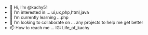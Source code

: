 - 👋 Hi, I’m @kachy51
- 👀 I’m interested in ... ui,ux,php,html,java
- 🌱 I’m currently learning ...php
- 💞️ I’m looking to collaborate on ... any projects to help me get better
- 📫 How to reach me ... IG: Life_of_kachy

<!---
kachy51/kachy51 is a ✨ special ✨ repository because its `README.md` (this file) appears on your GitHub profile.
You can click the Preview link to take a look at your changes.
--->
